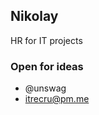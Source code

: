 ## Nikolay

HR for IT projects

### Open for ideas

- @unswag
- itrecru@pm.me

<!---

```markdown
Syntax highlighted code block

# Header 1
## Header 2
### Header 3

- @unswag
- itrecru@pm.me

1. Numbered
2. List

**Bold** and _Italic_ and `Code` text

[Link](url) and ![Image](src)
```
-->
